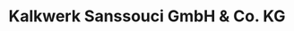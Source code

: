 ---
title: "Kalkwerk Sanssouci GmbH & Co. KG"
url: /balve/kalkwerk-sanssouci-gmbh-und-co-kg/
shop: Allgemein
---